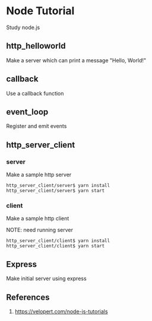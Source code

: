 # Node Tutorial
Study node.js

## http_helloworld
Make a server which can print a message "Hello, World!"

## callback
Use a callback function

## event_loop
Register and emit events

## http_server_client
### server
Make a sample http server

```
http_server_client/server$ yarn install
http_server_client/server$ yarn start
```

### client
Make a sample http client

NOTE: need running server

```
http_server_client/client$ yarn install
http_server_client/client$ yarn start
```

## Express
Make initial server using express

## References
1. https://velopert.com/node-js-tutorials
